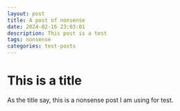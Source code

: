 ```yaml
---
layout: post
title: A post of nonsense
date: 2024-02-16 23:03:01
description: This post is a test
tags: nonsense
categories: test-posts
---
```


# This is a title
As the title say, this is a nonsense post I am using for test.